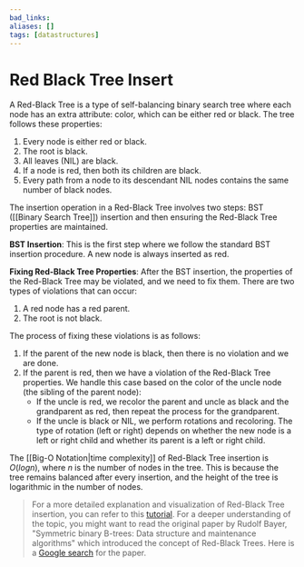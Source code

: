 ```yaml
---
bad_links:
aliases: []
tags: [datastructures]
---
```

# Red Black Tree Insert

A Red-Black Tree is a type of self-balancing binary search tree where each node has an extra attribute: color, which can be either red or black. The tree follows these properties:

1. Every node is either red or black.
2. The root is black.
3. All leaves (NIL) are black.
4. If a node is red, then both its children are black.
5. Every path from a node to its descendant NIL nodes contains the same number of black nodes.

The insertion operation in a Red-Black Tree involves two steps: BST ([[Binary Search Tree]]) insertion and then ensuring the Red-Black Tree properties are maintained.

**BST Insertion**: This is the first step where we follow the standard BST insertion procedure. A new node is always inserted as red.

**Fixing Red-Black Tree Properties**: After the BST insertion, the properties of the Red-Black Tree may be violated, and we need to fix them. There are two types of violations that can occur:

1. A red node has a red parent.
2. The root is not black.

The process of fixing these violations is as follows:

1. If the parent of the new node is black, then there is no violation and we are done.
2. If the parent is red, then we have a violation of the Red-Black Tree properties. We handle this case based on the color of the uncle node (the sibling of the parent node):
   - If the uncle is red, we recolor the parent and uncle as black and the grandparent as red, then repeat the process for the grandparent.
   - If the uncle is black or NIL, we perform rotations and recoloring. The type of rotation (left or right) depends on whether the new node is a left or right child and whether its parent is a left or right child.

The [[Big-O Notation|time complexity]] of Red-Black Tree insertion is $O(log n)$, where $n$ is the number of nodes in the tree. This is because the tree remains balanced after every insertion, and the height of the tree is logarithmic in the number of nodes.

> For a more detailed explanation and visualization of Red-Black Tree insertion, you can refer to this [tutorial](https://www.geeksforgeeks.org/red-black-tree-set-2-insert/). For a deeper understanding of the topic, you might want to read the original paper by Rudolf Bayer, "Symmetric binary B-trees: Data structure and maintenance algorithms" which introduced the concept of Red-Black Trees. Here is a [Google search](https://www.google.com/search?q=Symmetric+binary+B-trees%3A+Data+structure+and+maintenance+algorithms) for the paper.